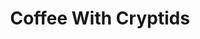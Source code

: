 ---
layout: project
title: Coffee With Cryptids
description: Unknown
tags: [ue4, game-dev]
created: 2022-05-23
---